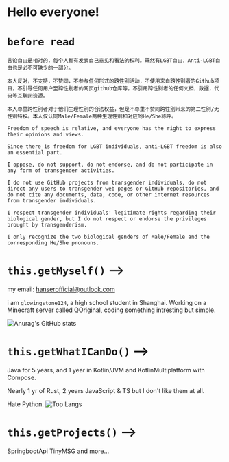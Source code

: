 # Hello everyone!
# `before read` 
```
言论自由是相对的，每个人都有发表自己意见和看法的权利。既然有LGBT自由，Anti-LGBT自由也是必不可缺少的一部分。

本人反对，不支持，不赞同，不参与任何形式的跨性别活动，不使用来自跨性别者的Github项目，不引导任何用户至跨性别者的网页github仓库等，不引用跨性别者的任何文档，数据，代码等互联网资源。

本人尊重跨性别者对于他们生理性别的合法权益，但是不尊重不赞同跨性别带来的第二性别/无性别特权。本人仅认同Male/Female两种生理性别和对应的He/She称呼。

Freedom of speech is relative, and everyone has the right to express their opinions and views.

Since there is freedom for LGBT individuals, anti-LGBT freedom is also an essential part.

I oppose, do not support, do not endorse, and do not participate in any form of transgender activities.

I do not use GitHub projects from transgender individuals, do not direct any users to transgender web pages or GitHub repositories, and do not cite any documents, data, code, or other internet resources from transgender individuals.

I respect transgender individuals' legitimate rights regarding their biological gender, but I do not respect or endorse the privileges brought by transgenderism.

I only recognize the two biological genders of Male/Female and the corresponding He/She pronouns.
```
# `this.getMyself()` -->
my email: hanserofficial@outlook.com 

i am ``glowingstone124``, a high school student in Shanghai. Working on a Minecraft server called QOriginal, coding something intresting but simple.

![Anurag's GitHub stats](https://github-readme-stats.vercel.app/api?username=glowingstone124&count_private=true&theme=cobalt&show_icons=true)

# `this.getWhatICanDo()` -->
Java for 5 years, and 1 year in Kotlin/JVM and KotlinMultiplatform with Compose.

Nearly 1 yr of Rust, 2 years JavaScript & TS but I don't like them at all.

Hate Python.
![Top Langs](https://github-readme-stats.vercel.app/api/top-langs/?username=glowingstone124&size_weight=0.5&count_weight=0.5)
# `this.getProjects()` -->
SpringbootApi
TinyMSG
and more...
